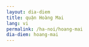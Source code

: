 ```yaml
---
layout: dia-diem
title: quận Hoàng Mai
lang: vi
permalink: /ha-noi/hoang-mai
dia-diem: hoang-mai
---
```



